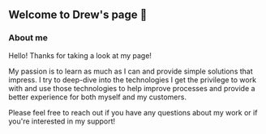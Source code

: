 ## Welcome to Drew's page 👋

<!--
- [About me](#about-me)
--->

### About me

Hello! Thanks for taking a look at my page!

My passion is to learn as much as I can and provide simple solutions that impress. I try to deep-dive into the technologies I get the privilege to work with and use those technologies to help improve processes and provide a better experience for both myself and my customers.

Please feel free to reach out if you have any questions about my work or if you're interested in my support!

<!--
**drewburr/drewburr** is a ✨ _special_ ✨ repository because its `README.md` (this file) appears on your GitHub profile.

Here are some ideas to get you started:

- 🔭 I’m currently working on ...
- 🌱 I’m currently learning ...
- 👯 I’m looking to collaborate on ...
- 🤔 I’m looking for help with ...
- 💬 Ask me about ...
- 📫 How to reach me: ...
- 😄 Pronouns: ...
- ⚡ Fun fact: ...
-->
